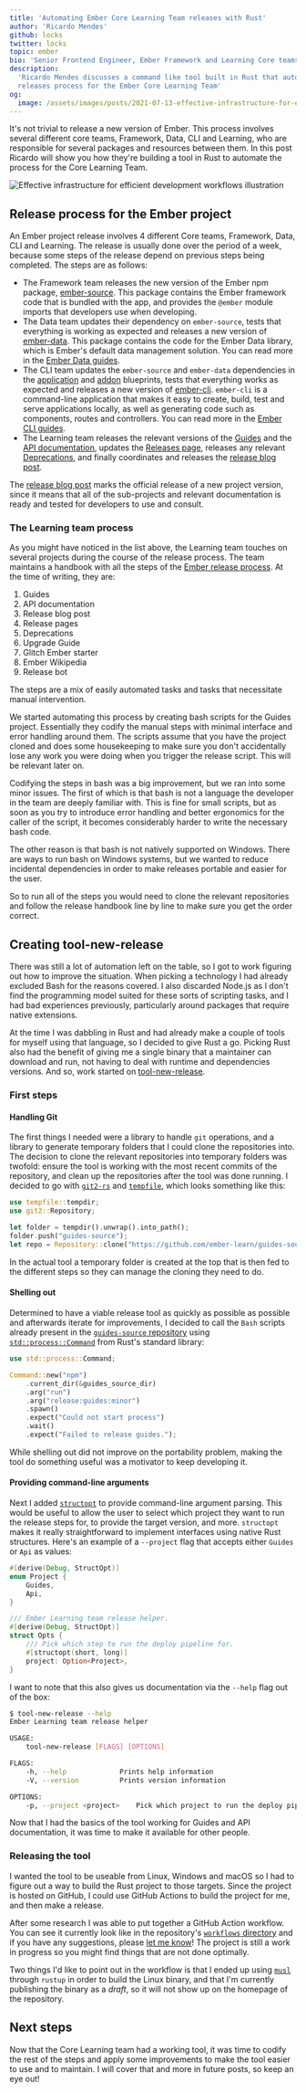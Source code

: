 ```yaml
---
title: 'Automating Ember Core Learning Team releases with Rust'
author: 'Ricardo Mendes'
github: locks
twitter: locks
topic: ember
bio: 'Senior Frontend Engineer, Ember Framework and Learning Core teams member'
description:
  'Ricardo Mendes discusses a command like tool built in Rust that automates the
  releases process for the Ember Core Learning Team'
og:
  image: /assets/images/posts/2021-07-13-effective-infrastructure-for-efficient-development-workflows/og-image.png
---
```


It's not trivial to release a new version of Ember. This process involves
several different core teams, Framework, Data, CLI and Learning, who are
responsible for several packages and resources between them. In this post
Ricardo will show you how they're building a tool in Rust to automate the
process for the Core Learning Team.

<!--break-->

![Effective infrastructure for efficient development workflows illustration](/assets/images/posts/2021-07-13-effective-infrastructure-for-efficient-development-workflows/illustration.svg#full)

## Release process for the Ember project

An Ember project release involves 4 different Core teams, Framework, Data, CLI
and Learning. The release is usually done over the period of a week, because
some steps of the release depend on previous steps being completed. The steps
are as follows:

- The Framework team releases the new version of the Ember npm package,
  [ember-source](https://www.npmjs.com/package/ember-source). This package
  contains the Ember framework code that is bundled with the app, and provides
  the `@ember` module imports that developers use when developing.
- The Data team updates their dependency on `ember-source`, tests that
  everything is working as expected and releases a new version of
  [ember-data](https://www.npmjs.com/package/ember-data). This package contains
  the code for the Ember Data library, which is Ember's default data management
  solution. You can read more in the
  [Ember Data guides](https://guides.emberjs.com/release/models/).
- The CLI team updates the `ember-source` and `ember-data` dependencies in the [application](https://github.com/ember-cli/ember-cli/tree/master/blueprints/app) and [addon](https://github.com/ember-cli/ember-cli/tree/master/blueprints/addon)
  blueprints, tests that everything works as expected and releases a new version
  of [ember-cli](https://www.npmjs.com/package/ember-cli). `ember-cli` is a
  command-line application that makes it easy to create, build, test and serve
  applications locally, as well as generating code such as components, routes
  and controllers. You can read more in the
  [Ember CLI guides](https://cli.emberjs.com/release/).
- The Learning team releases the relevant versions of the
  [Guides](https://guides.emberjs.com/) and the
  [API documentation](https://api.emberjs.com/ember/release), updates the
  [Releases page](https://emberjs.com/releases/), releases any relevant
  [Deprecations](https://deprecations.emberjs.com/), and finally coordinates and
  releases the [release blog post](https://blog.emberjs.com/tag/releases).

The [release blog post](https://blog.emberjs.com/tag/releases) marks the official release of a new project version, since
it means that all of the sub-projects and relevant documentation is ready and
tested for developers to use and consult.

### The Learning team process

As you might have noticed in the list above, the Learning team touches on
several projects during the course of the release process. The team maintains a
handbook with all the steps of the
[Ember release process](https://github.com/ember-learn/handbook/blob/main/ember-releases.md).
At the time of writing, they are:

1. Guides
2. API documentation
3. Release blog post
4. Release pages
5. Deprecations
6. Upgrade Guide
7. Glitch Ember starter
8. Ember Wikipedia
9. Release bot

The steps are a mix of easily automated tasks and tasks that necessitate manual
intervention.

We started automating this process by creating bash scripts for the Guides
project. Essentially they codify the manual steps with minimal interface and
error handling around them. The scripts assume that you have the project cloned
and does some housekeeping to make sure you don't accidentally lose any work you
were doing when you trigger the release script. This will be relevant later on.

Codifying the steps in bash was a big improvement, but we ran into some minor
issues. The first of which is that bash is not a language the developer in the
team are deeply familiar with. This is fine for small scripts, but as soon as
you try to introduce error handling and better ergonomics for the caller of the
script, it becomes considerably harder to write the necessary bash code.

The other reason is that bash is not natively supported on Windows. There are
ways to run bash on Windows systems, but we wanted to reduce incidental
dependencies in order to make releases portable and easier for the user.

So to run all of the steps you would need to clone the relevant repositories and
follow the release handbook line by line to make sure you get the order correct.

## Creating tool-new-release

There was still a lot of automation left on the table, so I got to work figuring
out how to improve the situation. When picking a technology I had already
excluded Bash for the reasons covered. I also discarded Node.js as I don't find
the programming model suited for these sorts of scripting tasks, and I had bad
experiences previously, particularly around packages that require native
extensions.

At the time I was dabbling in Rust and had already make a couple of tools for
myself using that language, so I decided to give Rust a go. Picking Rust also
had the benefit of giving me a single binary that a maintainer can download and
run, not having to deal with runtime and dependencies versions. And so, work
started on [tool-new-release](https://github.com/ember-learn/tool-new-release/).

### First steps

#### Handling Git

The first things I needed were a library to handle `git` operations, and a
library to generate temporary folders that I could clone the repositories into.
The decision to clone the relevant repositories into temporary folders was
twofold: ensure the tool is working with the most recent commits of the
repository, and clean up the repositories after the tool was done running.
I decided to go with [`git2-rs`](https://docs.rs/git2/0.13.22/git2/) and [`tempfile`](https://docs.rs/tempfile/3.2.0/tempfile/), which looks something like this:

```rust
use tempfile::tempdir;
use git2::Repository;

let folder = tempdir().unwrap().into_path();
folder.push("guides-source");
let repo = Repository::clone("https://github.com/ember-learn/guides-source.git", &folder)?;
```

In the actual tool a temporary folder is created at the top that is then fed to the different steps so they can manage the cloning they need to do.

#### Shelling out

Determined to have a viable release tool as quickly as possible as possible and afterwards
iterate for improvements, I decided to call the `Bash` scripts already present in the [`guides-source` repository](https://github.com/ember-learn/guides-source/tree/5ec89c42179aa41cbb00a25ef9244e14977a0e72/scripts) using
[`std::process::Command`](https://doc.rust-lang.org/std/process/struct.Command.html)
from Rust's standard library:

```rust
use std::process::Command;

Command::new("npm")
    .current_dir(&guides_source_dir)
    .arg("run")
    .arg("release:guides:minor")
    .spawn()
    .expect("Could not start process")
    .wait()
    .expect("Failed to release guides.");
```

 While shelling out did not improve on the
portability problem, making the tool do something useful was a motivator to keep
developing it.

#### Providing command-line arguments

Next I added [`structopt`](https://docs.rs/structopt/0.3.23/structopt/) to
provide command-line argument parsing. This would be useful to allow the user to
select which project they want to run the release steps for, to provide the
target version, and more. `structopt` makes it really straightforward to
implement interfaces using native Rust structures. Here's an example of a
`--project` flag that accepts either `Guides` or `Api` as values:

```rust
#[derive(Debug, StructOpt)]
enum Project {
    Guides,
    Api,
}

/// Ember Learning team release helper.
#[derive(Debug, StructOpt)]
struct Opts {
    /// Pick which step to run the deploy pipeline for.
    #[structopt(short, long)]
    project: Option<Project>,
}
```

I want to note that this also gives us documentation via the `--help` flag out of the box:

```bash
$ tool-new-release --help
Ember Learning team release helper

USAGE:
    tool-new-release [FLAGS] [OPTIONS]

FLAGS:
    -h, --help             Prints help information
    -V, --version          Prints version information

OPTIONS:
    -p, --project <project>    Pick which project to run the deploy pipeline for [possible values: Guides, Api]
```

Now that I had the basics of the tool working for Guides and API documentation,
it was time to make it available for other people.

### Releasing the tool

I wanted the tool to be useable from Linux, Windows and macOS so I had to figure
out a way to build the Rust project to those targets. Since the project is
hosted on GitHub, I could use GitHub Actions to build the project for me, and
then make a release.

After some research I was able to put together a GitHub Action workflow. You can
see it currently look like in the repository's
[`workflows` directory](https://github.com/ember-learn/tool-new-release/tree/main/.github/workflows)
and if you have any suggestions, please [let me know](https://twitter.com/locks)! The project is still a work
in progress so you might find things that are not done optimally.

Two things I'd like to point out in the workflow is that I ended up using
[`musl`](https://musl.libc.org/) through `rustup` in order to build the Linux
binary, and that I'm currently publishing the binary as a _draft_, so it will
not show up on the homepage of the repository.

## Next steps

Now that the Core Learning team had a working tool, it was time to codify the rest of the steps and apply some improvements to make the tool easier to use and to maintain. I will cover that and more in future posts, so keep an eye out!

